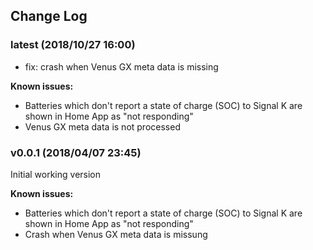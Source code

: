 ## Change Log

### latest (2018/10/27 16:00)
- fix: crash when Venus GX meta data is missing

**Known issues:**
- Batteries which don't report a state of charge (SOC) to Signal K are shown in Home App as "not responding"
- Venus GX meta data is not processed

### v0.0.1 (2018/04/07 23:45)
 Initial working version  

 **Known issues:**
 - Batteries which don't report a state of charge (SOC) to Signal K are shown in Home App as "not responding"
 - Crash when Venus GX meta data is missung
